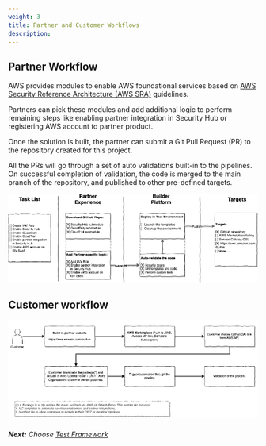 ```yaml
---
weight: 3
title: Partner and Customer Workflows
description: 
---
```



## Partner Workflow

AWS provides modules to enable AWS foundational services based on [AWS Security Reference Architecture (AWS SRA)](https://docs.aws.amazon.com/prescriptive-guidance/latest/security-reference-architecture/welcome.html) guidelines. 

Partners can pick these modules and add additional logic to perform remaining steps like enabling partner integration in Security Hub or registering AWS account to partner product.

Once the solution is built, the partner can submit a Git Pull Request (PR) to the repository created for this project. 

All the PRs will go through a set of auto validations built-in to the pipelines. On successful completion of validation, the code is merged to the main branch of the repository, and published to other pre-defined targets.

![Partner Workflow](/images/partner_workflow.png)


## Customer workflow

![Customer Workflow](/images/customer_workflow.png)

###### **Next:** Choose [Test Framework](/test-framework/index.html)
